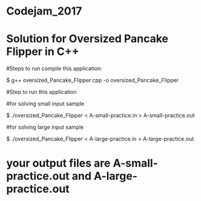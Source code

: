 # Codejam_2017
# Solution for Oversized Pancake Flipper in C++


#Steps to run compile this application: 

$ g++ oversized_Pancake_Flipper.cpp -o oversized_Pancake_Flipper


#Step to run this application

#for solving small input sample

$ ./oversized_Pancake_Flipper < A-small-practice.in > A-small-practice.out

#for solving large input sample

$ ./oversized_Pancake_Flipper < A-large-practice.in > A-large-practice.out


# your output files are A-small-practice.out and A-large-practice.out



